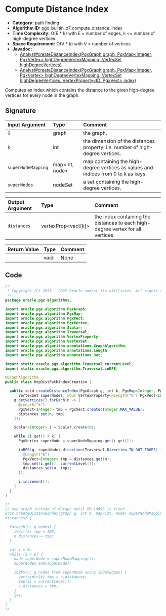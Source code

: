 # Compute Distance Index

- **Category:** path finding
- **Algorithm ID:** pgx_builtin_o7_compute_distance_index
- **Time Complexity:** O(E * k) with E = number of edges, k <= number of high-degree vertices
- **Space Requirement:** O(V * k) with V = number of vertices
- **Javadoc:** 
  - [Analyst#createDistanceIndex(PgxGraph graph, PgxMap<Integer, PgxVertex<ID>> highDegreeVertexMapping, VertexSet<ID> highDegreeVertices)](https://docs.oracle.com/en/database/oracle/property-graph/22.4/spgjv/oracle/pgx/api/Analyst.html#createDistanceIndex-oracle.pgx.api.PgxGraph-oracle.pgx.api.PgxMap-oracle.pgx.api.VertexSet)
  - [Analyst#createDistanceIndex(PgxGraph graph, PgxMap<Integer, PgxVertex<ID>> highDegreeVertexMapping, VertexSet<ID> highDegreeVertices, VertexProperty<ID, PgxVect<Integer>> index)](https://docs.oracle.com/en/database/oracle/property-graph/22.4/spgjv/oracle/pgx/api/Analyst.html#createDistanceIndex-oracle.pgx.api.PgxGraph-oracle.pgx.api.PgxMap-oracle.pgx.api.VertexSet-oracle.pgx.api.VertexProperty)

Computes an index which contains the distance to the given high-degree vertices for every node in the graph.


## Signature

| Input Argument | Type | Comment |
| :--- | :--- | :--- |
| `G` | graph | the graph. |
| `k` | int | the dimension of the distances property; i.e. number of high-degree vertices. |
| `superNodeMapping` | map<int, node> | map containing the high-degree vertices as values and indices from 0 to k as keys. |
| `superNodes` | nodeSet | a set containing the high-degree vertices. |

| Output Argument | Type | Comment |
| :--- | :--- | :--- |
| `distances` | vertexProp<vect<int>[k]> | the index containing the distances to each high-degree vertex for all vertices. |

| Return Value | Type | Comment |
| :--- | :--- | :--- |
| | void | None |

## Code

```java
/*
 * Copyright (C) 2013 - 2022 Oracle and/or its affiliates. All rights reserved.
 */
package oracle.pgx.algorithms;

import oracle.pgx.algorithm.PgxGraph;
import oracle.pgx.algorithm.PgxMap;
import oracle.pgx.algorithm.PgxVect;
import oracle.pgx.algorithm.PgxVertex;
import oracle.pgx.algorithm.Scalar;
import oracle.pgx.algorithm.Traversal;
import oracle.pgx.algorithm.VertexProperty;
import oracle.pgx.algorithm.VertexSet;
import oracle.pgx.algorithm.annotations.GraphAlgorithm;
import oracle.pgx.algorithm.annotations.Length;
import oracle.pgx.algorithm.annotations.Out;

import static oracle.pgx.algorithm.Traversal.currentLevel;
import static oracle.pgx.algorithm.Traversal.inBFS;

@GraphAlgorithm
public class HopDistPathIndexCreation {

  public void createDistanceIndex(PgxGraph g, int k, PgxMap<Integer, PgxVertex> superNodeMapping,
      VertexSet superNodes, @Out VertexProperty<@Length("k") PgxVect<Integer>> distances) {
    g.getVertices().forEach(n -> {
      @Length("k")
      PgxVect<Integer> tmp = PgxVect.create(Integer.MAX_VALUE);
      distances.set(n, tmp);
    });

    Scalar<Integer> i = Scalar.create(0);

    while (i.get() < k) {
      PgxVertex superNode = superNodeMapping.get(i.get());

      inBFS(g, superNode).direction(Traversal.Direction.IN_OUT_EDGES).forward(n -> {
        @Length("k")
        PgxVect<Integer> tmp = distances.get(n);
        tmp.set(i.get(), currentLevel());
        distances.set(n, tmp);
      });

      i.increment();
    }
  }
}

/*
// use graph instead of dGraph until GM-16698 is fixed
proc createDistanceIndex(graph g, int k, map<int, node> superNodeMapping, nodeSet superNodes; nodeProp<vect<int>[k]>
distances) {

  foreach(n: g.nodes) {
    iVect[k] tmp = INF;
    n.distances = tmp;
  }

  int i = 0;
  while (i < k) {
    node superNode = superNodeMapping[i];
    superNodes.add(superNode);

    inBFS(n: g.nodes from superNode using inOutEdges) {
      vect<int>[k] tmp = n.distances;
      tmp[i] = currentLevel();
      n.distances = tmp;
    }
    i++;
  }
}
*/
```

